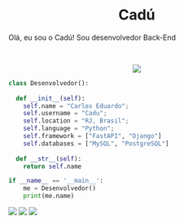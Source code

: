 <h1 align="center">
  <b>Cadú</b>
</h1>

Olá, eu sou o Cadú! Sou desenvolvedor Back-End

<br>

<p>
<div align="center">
  <img src="https://img.shields.io/badge/-Python-98b982?style=for-the-badge&logo=python&logoColor=98b982&labelColor=282828">
</div>
</p>

```python
class Desenvolvedor():
    
  def __init__(self):
    self.name = "Carlos Eduardo";
    self.username = "Cadu";
    self.location = "RJ, Brasil";
    self.language = "Python";
    self.framework = ["FastAPI", "Django"]
    self.databases = ["MySQL", "PostgreSQL"]
  
  def __str__(self):
    return self.name

if __name__ == '__main__':
    me = Desenvolvedor()
    print(me.name)
```

<p align="left">
  <a href="mailto:cadu.dev7@gmail.com" alt="Gmail">
  <img src="https://img.shields.io/badge/-Gmail-FF0000?style=flat-square&labelColor=FF0000&logo=gmail&logoColor=white" /></a>

  <a href="https://www.linkedin.com/in/carlos-eduardo-b1b9aa230/" alt="LinkedIn">
  <img src="https://img.shields.io/badge/-Linkedin-0e76a8?style=flat-square&logo=Linkedin&logoColor=white" /></a>

  <a href="https://www.instagram.com/mrcadu7/" alt="Instagram">
  <img src="https://img.shields.io/badge/-Instagram-DF0174?style=flat-square&labelColor=DF0174&logo=instagram&logoColor=white" /></a>
</p>
